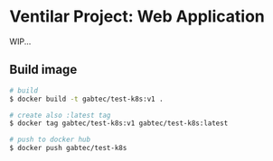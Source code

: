 # Ventilar Project: Web Application

WIP...

## Build image

```sh
# build
$ docker build -t gabtec/test-k8s:v1 .

# create also :latest tag
$ docker tag gabtec/test-k8s:v1 gabtec/test-k8s:latest

# push to docker hub
$ docker push gabtec/test-k8s
```

